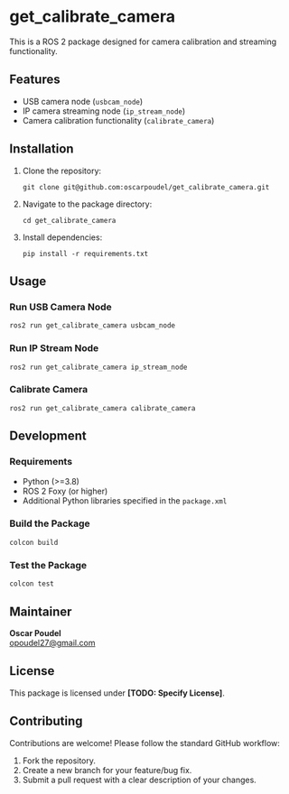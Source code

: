 <h1>get_calibrate_camera</h1>

<p>This is a ROS 2 package designed for camera calibration and streaming functionality.</p>

<h2>Features</h2>
<ul>
    <li>USB camera node (<code>usbcam_node</code>)</li>
    <li>IP camera streaming node (<code>ip_stream_node</code>)</li>
    <li>Camera calibration functionality (<code>calibrate_camera</code>)</li>
</ul>

<h2>Installation</h2>
<ol>
    <li>Clone the repository:
        <pre><code>git clone git@github.com:oscarpoudel/get_calibrate_camera.git</code></pre>
    </li>
    <li>Navigate to the package directory:
        <pre><code>cd get_calibrate_camera</code></pre>
    </li>
    <li>Install dependencies:
        <pre><code>pip install -r requirements.txt</code></pre>
    </li>
</ol>

<h2>Usage</h2>
<h3>Run USB Camera Node</h3>
<pre><code>ros2 run get_calibrate_camera usbcam_node</code></pre>

<h3>Run IP Stream Node</h3>
<pre><code>ros2 run get_calibrate_camera ip_stream_node</code></pre>

<h3>Calibrate Camera</h3>
<pre><code>ros2 run get_calibrate_camera calibrate_camera</code></pre>

<h2>Development</h2>
<h3>Requirements</h3>
<ul>
    <li>Python (&gt;=3.8)</li>
    <li>ROS 2 Foxy (or higher)</li>
    <li>Additional Python libraries specified in the <code>package.xml</code></li>
</ul>

<h3>Build the Package</h3>
<pre><code>colcon build</code></pre>

<h3>Test the Package</h3>
<pre><code>colcon test</code></pre>

<h2>Maintainer</h2>
<p><strong>Oscar Poudel</strong><br>
<a href="mailto:opoudel27@gmail.com">opoudel27@gmail.com</a></p>

<h2>License</h2>
<p>This package is licensed under <strong>[TODO: Specify License]</strong>.</p>

<h2>Contributing</h2>
<p>Contributions are welcome! Please follow the standard GitHub workflow:</p>
<ol>
    <li>Fork the repository.</li>
    <li>Create a new branch for your feature/bug fix.</li>
    <li>Submit a pull request with a clear description of your changes.</li>
</ol>
